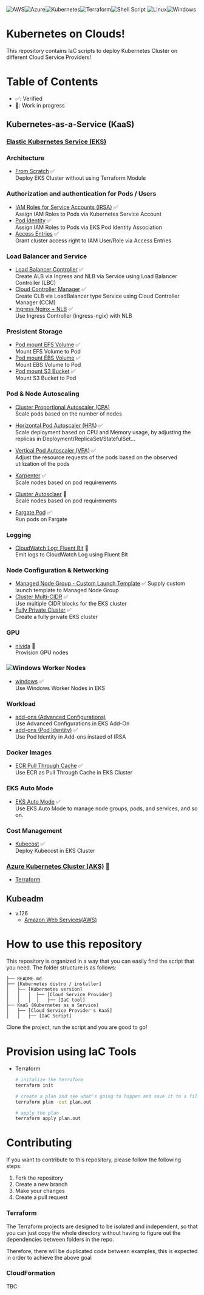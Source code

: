 ![AWS](https://img.shields.io/badge/AWS-%23FF9900.svg?style=for-the-badge&logo=amazon-aws&logoColor=white)![Azure](https://img.shields.io/badge/azure-%230072C6.svg?style=for-the-badge&logo=microsoftazure&logoColor=white)![Kubernetes](https://img.shields.io/badge/kubernetes-%23326ce5.svg?style=for-the-badge&logo=kubernetes&logoColor=white)![Terraform](https://img.shields.io/badge/terraform-%235835CC.svg?style=for-the-badge&logo=terraform&logoColor=white)![Shell Script](https://img.shields.io/badge/shell_script-%23121011.svg?style=for-the-badge&logo=gnu-bash&logoColor=white)
![Linux](https://img.shields.io/badge/Linux-FCC624?style=for-the-badge&logo=linux&logoColor=black)![Windows](https://img.shields.io/badge/Windows-0078D6?style=for-the-badge&logo=windows&logoColor=white)
# Kubernetes on Clouds!
This repository contains IaC scripts to deploy Kubernetes Cluster on different Cloud Service Providers!

# Table of Contents
- ✅: Verified
- 🔨: Work in progress
## Kubernetes-as-a-Service (KaaS)
### [Elastic Kubernetes Service (EKS)](/KaaS/Elastic%20Kubernetes%20Service(EKS)/)

### Architecture
- [From Scratch](/KaaS/Elastic%20Kubernetes%20Service(EKS)/Terraform/from-scratch/README.md) ✅  
  Deploy EKS Cluster without using Terraform Module

### Authorization and authentication for Pods / Users
- [IAM Roles for Service Accounts (IRSA)](/KaaS/Elastic%20Kubernetes%20Service%28EKS%29/Terraform/irsa/README.md) ✅  
  Assign IAM Roles to Pods via Kubernetes Service Account
- [Pod Identity](/KaaS/Elastic%20Kubernetes%20Service%28EKS%29/Terraform/pod-identity/README.md) ✅  
  Assign IAM Roles to Pods via EKS Pod Identity Association
- [Access Entries](/KaaS//Elastic%20Kubernetes%20Service(EKS)/Terraform/access-entries/README.md) ✅  
  Grant cluster access right to IAM User/Role via Access Entries

### Load Balancer and Service 
- [Load Balancer Controller](/KaaS/Elastic%20Kubernetes%20Service%28EKS%29/Terraform/load-balancer/README.md) ✅  
  Create ALB via Ingress and NLB via Service using Load Balancer Controller (LBC)
- [Cloud Controller Manager](/KaaS/Elastic%20Kubernetes%20Service%28EKS%29/Terraform/cloud-controller-manager/README.md) ✅  
  Create CLB via LoadBalancer type Service using Cloud Controller Manager (CCM)
- [Ingress Nginx + NLB](/KaaS/Elastic%20Kubernetes%20Service%28EKS%29/Terraform/ingress-nginx-nlb/README.md) ✅  
  Use Ingress Controller (ingress-ngix) with NLB

### Presistent Storage
- [Pod mount EFS Volume](/KaaS/Elastic%20Kubernetes%20Service(EKS)/Terraform/pod-mount-efs-volume/README.md) ✅  
  Mount EFS Volume to Pod
- [Pod mount EBS Volume](/KaaS/Elastic%20Kubernetes%20Service(EKS)/Terraform/pod-mount-ebs-volume/README.md) ✅  
  Mount EBS Volume to Pod
- [Pod mount S3 Bucket](/KaaS/Elastic%20Kubernetes%20Service(EKS)/Terraform/pod-mount-s3-bucket/README.md) ✅  
  Mount S3 Bucket to Pod

### Pod & Node Autoscaling
- [Cluster Proportional Autoscaler (CPA)](/KaaS/Elastic%20Kubernetes%20Service(EKS)/Terraform/cpa/README.md)  
  Scale pods based on the number of nodes
- [Horizontal Pod Autoscaler (HPA)](/KaaS/Elastic%20Kubernetes%20Service(EKS)/Terraform/horizontal-pod-autoscaler/README.md) ✅  
  Scale deployment based on CPU and Memory usage, by adjusting the replicas in Deployment/ReplicaSet/StatefulSet...
- [Vertical Pod Autoscaler (VPA)](/KaaS/Elastic%20Kubernetes%20Service(EKS)/Terraform/vertical-pod-autoscaler/README.md) ✅  
  Adjust the resource requests of the pods based on the observed utilization of the pods

  
- [Karpenter](/KaaS/Elastic%20Kubernetes%20Service(EKS)/Terraform/karpenter/README.md) ✅  
  Scale nodes based on pod requirements
- [Cluster Autosclaer](/KaaS/Elastic%20Kubernetes%20Service(EKS)/Terraform/cluster-autoscaler/README.md) 🔨  
  Scale nodes based on pod requirements
- [Fargate Pod](/KaaS/Elastic%20Kubernetes%20Service(EKS)/Terraform/fargate-pod/README.md) ✅  
  Run pods on Fargate
### Logging
- [CloudWatch Log: Fluent Bit](/KaaS/Elastic%20Kubernetes%20Service(EKS)/Terraform/cloudwatch-log-fluent-bit/README.md) 🔨  
  Emit logs to CloudWatch Log using Fluent Bit

### Node Configuration & Networking
- [Managed Node Group - Custom Launch Template](/KaaS/Elastic%20Kubernetes%20Service(EKS)/Terraform/mng-custom-lt/README.md) ✅
  Supply custom launch template to Managed Node Group  
- [Cluster Multi-CIDR](/KaaS/Elastic%20Kubernetes%20Service(EKS)/Terraform/multi-cidr/README.md) ✅  
  Use multiple CIDR blocks for the EKS cluster
- [Fully Private Cluster](/KaaS/Elastic%20Kubernetes%20Service(EKS)/Terraform/fully-private-cluster/README.md) ✅  
  Create a fully private EKS cluster

### GPU
- [nivida](/KaaS/Elastic%20Kubernetes%20Service(EKS)/Terraform/nivida/README.md) 🔨  
  Provision GPU nodes


### ![Windows](https://img.shields.io/badge/Windows-0078D6?style=for-the-badge&logo=windows&logoColor=white) Worker Nodes  
- [windows](/KaaS/Elastic%20Kubernetes%20Service(EKS)/Terraform/windows/README.md) ✅  
  Use Windows Worker Nodes in EKS

### Workload
- [add-ons (Advanced Configurations)](/KaaS/Elastic%20Kubernetes%20Service(EKS)/Terraform/add-ons/README.md)   
  Use Advanced Configurations in EKS Add-On
- [add-ons (Pod Identity)](/KaaS/Elastic%20Kubernetes%20Service(EKS)/EKSCTL/Add-On-Pod-Identity/README.md) ✅  
  Use Pod Identity in Add-ons instaed of IRSA

### Docker Images
- [ECR Pull Through Cache](/KaaS/Elastic%20Kubernetes%20Service(EKS)/Terraform/ecr-pull-through-cache/README.md) ✅  
  Use ECR as Pull Through Cache in EKS Cluster

### EKS Auto Mode
- [EKS Auto Mode](/KaaS/Elastic%20Kubernetes%20Service(EKS)/Terraform/eks-auto-mode/README.md) ✅  
  Use EKS Auto Mode to manage node groups, pods, and services, and so on.

### Cost Management
- [Kubecost](/KaaS/Elastic%20Kubernetes%20Service(EKS)/Terraform/kubecost/README.md) ✅  
  Deploy Kubecost in EKS Cluster
### [Azure Kubernetes Cluster (AKS)](/KaaS/Azure%20Kubernetes%20Service(AKS)/) 🔨
- [Terraform](/KaaS/Azure%20Kubernetes%20Service(AKS)/Terraform/README.md)

## Kubeadm
  - v.126
    - [Amazon Web Services(AWS)](/Kubeadm/1.26/AWS)

# How to use this repository
This repository is organized in a way that you can easily find the script that you need. The folder structure is as follows:

```
├── README.md
├── [Kubernetes distro / installer]
│   ├── [Kubernetes version]
│   │   │  ├── [Cloud Service Provider]
│   │   │  │   ├── [IaC tool]
├── KaaS (Kubernetes as a Service)
│   ├── [Cloud Service Provider's KaaS]
│   │   ├── [IaC Script]

```
Clone the project, run the script and you are good to go!

# Provision using IaC Tools
- Terraform
  ```sh
  # initalize the terraform
  terraform init

  # create a plan and see what's going to happen and save it to a file
  terraform plan -out plan.out

  # apply the plan
  terraform apply plan.out
  ```


# Contributing
If you want to contribute to this repository, please follow the following steps:
1. Fork the repository
2. Create a new branch
3. Make your changes
4. Create a pull request

  ### Terraform
  The Terraform projects are designed to be isolated and independent, so that you can just copy the whole directory without having to figure out the dependencies between folders in the repo.

  Therefore, there will be duplicated code between examples, this is expected in order to achieve the above goal

  ### CloudFormation
  TBC
